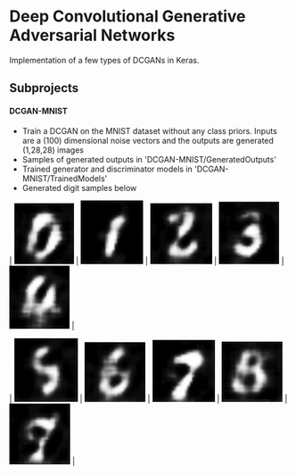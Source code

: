 # Deep Convolutional Generative Adversarial Networks
Implementation of a few types of DCGANs in Keras.

## Subprojects

#### DCGAN-MNIST

* Train a DCGAN on the MNIST dataset without any class priors. Inputs are a (100) dimensional noise vectors and the outputs are generated (1,28,28) images
* Samples of generated outputs in 'DCGAN-MNIST/GeneratedOutputs'
* Trained generator and discriminator models in 'DCGAN-MNIST/TrainedModels'
* Generated digit samples below

| ![](DCGAN-MNIST/GeneratedOutputs/0.png)    	| ![](DCGAN-MNIST/GeneratedOutputs/1.png)	| ![](DCGAN-MNIST/GeneratedOutputs/2.png)    	| ![](DCGAN-MNIST/GeneratedOutputs/3.png)	| ![](DCGAN-MNIST/GeneratedOutputs/4.png)    	|

| ![](DCGAN-MNIST/GeneratedOutputs/5.png)    	| ![](DCGAN-MNIST/GeneratedOutputs/6.png)	| ![](DCGAN-MNIST/GeneratedOutputs/7.png)    	| ![](DCGAN-MNIST/GeneratedOutputs/8.png)	| ![](DCGAN-MNIST/GeneratedOutputs/9.png)    	|

